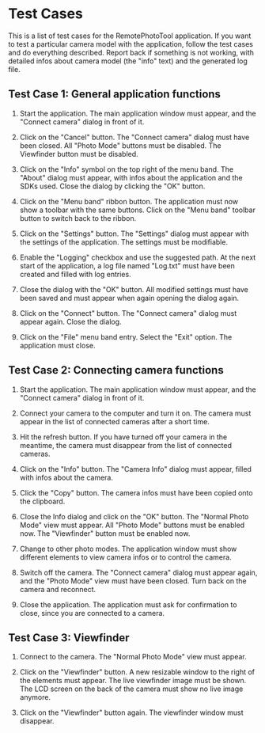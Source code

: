 # Test Cases #

This is a list of test cases for the RemotePhotoTool application. If you want to test a particular
camera model with the application, follow the test cases and do everything described. Report back
if something is not working, with detailed infos about camera model (the "info" text) and the
generated log file.

## Test Case 1: General application functions ##

1. Start the application. The main application window must appear, and the "Connect camera" dialog
   in front of it.

2. Click on the "Cancel" button. The "Connect camera" dialog must have been closed. All "Photo Mode"
   buttons must be disabled. The Viewfinder button must be disabled.

3. Click on the "Info" symbol on the top right of the menu band. The "About" dialog must appear,
   with infos about the application and the SDKs used. Close the dialog by clicking the "OK" button.

4. Click on the "Menu band" ribbon button. The application must now show a toolbar with the same
   buttons. Click on the "Menu band" toolbar button to switch back to the ribbon.

5. Click on the "Settings" button. The "Settings" dialog must appear with the settings of the
   application. The settings must be modifiable.

6. Enable the "Logging" checkbox and use the suggested path. At the next start of the application,
   a log file named "Log.txt" must have been created and filled with log entries.

7. Close the dialog with the "OK" button. All modified settings must have been saved and must
   appear when again opening the dialog again.

8. Click on the "Connect" button. The "Connect camera" dialog must appear again. Close the dialog.

9. Click on the "File" menu band entry. Select the "Exit" option. The application must close.

## Test Case 2: Connecting camera functions ##

1. Start the application. The main application window must appear, and the "Connect camera" dialog
   in front of it.

2. Connect your camera to the computer and turn it on. The camera must appear in the list of
   connected cameras after a short time.

3. Hit the refresh button. If you have turned off your camera in the meantime, the camera must
   disappear from the list of connected cameras.

4. Click on the "Info" button. The "Camera Info" dialog must appear, filled with infos about
   the camera.

5. Click the "Copy" button. The camera infos must have been copied onto the clipboard.

6. Close the Info dialog and click on the "OK" button. The "Normal Photo Mode" view must appear.
   All "Photo Mode" buttons must be enabled now. The "Viewfinder" button must be enabled now.

7. Change to other photo modes. The application window must show different elements to view
   camera infos or to control the camera.

8. Switch off the camera. The "Connect camera" dialog must appear again, and the "Photo Mode"
   view must have been closed. Turn back on the camera and reconnect.

9. Close the application. The application must ask for confirmation to close, since you are
   connected to a camera.

## Test Case 3: Viewfinder ##

1. Connect to the camera. The "Normal Photo Mode" view must appear.

2. Click on the "Viewfinder" button. A new resizable window to the right of the elements
   must appear. The live viewfinder image must be shown. The LCD screen on the back of the
   camera must show no live image anymore.

3. Click on the "Viewfinder" button again. The viewfinder window must disappear.
